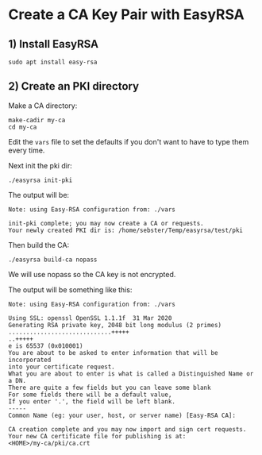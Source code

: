 # Create a CA Key Pair with EasyRSA

## 1) Install EasyRSA

```shell script
sudo apt install easy-rsa
```

## 2) Create an PKI directory

Make a CA directory:

```shell script
make-cadir my-ca
cd my-ca
```

Edit the `vars` file to set the defaults if you don't want to have to type them every time.

Next init the pki dir:

```shell script
./easyrsa init-pki
```

The output will be:

```
Note: using Easy-RSA configuration from: ./vars

init-pki complete; you may now create a CA or requests.
Your newly created PKI dir is: /home/sebster/Temp/easyrsa/test/pki
```

Then build the CA:

```shell script
./easyrsa build-ca nopass
```

We will use nopass so the CA key is not encrypted.

The output will be something like this:

```
Note: using Easy-RSA configuration from: ./vars

Using SSL: openssl OpenSSL 1.1.1f  31 Mar 2020
Generating RSA private key, 2048 bit long modulus (2 primes)
.............................+++++
..+++++
e is 65537 (0x010001)
You are about to be asked to enter information that will be incorporated
into your certificate request.
What you are about to enter is what is called a Distinguished Name or a DN.
There are quite a few fields but you can leave some blank
For some fields there will be a default value,
If you enter '.', the field will be left blank.
-----
Common Name (eg: your user, host, or server name) [Easy-RSA CA]:

CA creation complete and you may now import and sign cert requests.
Your new CA certificate file for publishing is at:
<HOME>/my-ca/pki/ca.crt
```